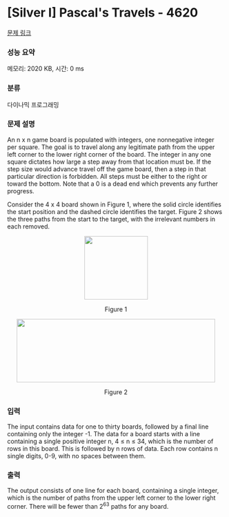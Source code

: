 # [Silver I] Pascal's Travels - 4620 

[문제 링크](https://www.acmicpc.net/problem/4620) 

### 성능 요약

메모리: 2020 KB, 시간: 0 ms

### 분류

다이나믹 프로그래밍

### 문제 설명

<p>An n x n game board is populated with integers, one nonnegative integer per square. The goal is to travel along any legitimate path from the upper left corner to the lower right corner of the board. The integer in any one square dictates how large a step away from that location must be. If the step size would advance travel off the game board, then a step in that particular direction is forbidden. All steps must be either to the right or toward the bottom. Note that a 0 is a dead end which prevents any further progress.</p>

<p>Consider the 4 x 4 board shown in Figure 1, where the solid circle identifies the start position and the dashed circle identifies the target. Figure 2 shows the three paths from the start to the target, with the irrelevant numbers in each removed.</p>

<p style="text-align:center"><img alt="" src="https://www.acmicpc.net/upload/images2/image001.gif" style="height:147px; width:147px"></p>

<p style="text-align:center">Figure 1</p>

<p style="text-align:center"><img alt="" src="https://www.acmicpc.net/upload/images2/image002.gif" style="height:147px; width:460px"></p>

<p style="text-align:center">Figure 2</p>

### 입력 

 <p>The input contains data for one to thirty boards, followed by a final line containing only the integer -1. The data for a board starts with a line containing a single positive integer n, 4 ≤ n ≤ 34, which is the number of rows in this board. This is followed by n rows of data. Each row contains n single digits, 0-9, with no spaces between them. </p>

### 출력 

 <p>The output consists of one line for each board, containing a single integer, which is the number of paths from the upper left corner to the lower right corner. There will be fewer than 2<sup>63</sup> paths for any board.</p>

